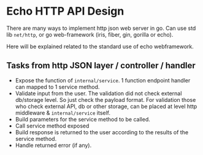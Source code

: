 # Echo HTTP API Design

There are many ways to implement http json web server in go. Can use std
lib `net/http`, or go web-framework (iris, fiber, gin, gorilla or echo).

Here will be explained related to the standard use of echo webframework.

## Tasks from http JSON layer / controller / handler

* Expose the function of `internal/service`. 1 function endpoint handler can
  mapped to 1 service method.
* Validate input from the user. The validation did not check
  external db/storage level. So just check the payload format. For validation
  those who check external API, db or other storage, can be placed at level
  http middleware & `internal/service` itself.
* Build parameters for the service method to be called.
* Call service method exposed
* Build response is returned to the user according to the results of the service method.
* Handle returned error (if any).